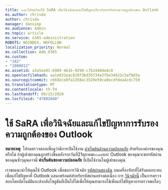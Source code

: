 ```yaml
---
title: ๑๘๒โปรดเรียกใช้ SaRA เพื่อวินิจฉัยและแก้ไขปัญหาเกี่ยวกับการรับรองความถูกต้องของ Outlook
ms.author: chrisda
author: chrisda
manager: dansimp
ms.audience: Admin
ms.topic: article
ms.service: o365-administration
ROBOTS: NOINDEX, NOFOLLOW
localization_priority: Normal
ms.collection: Adm_O365
ms.custom:
- "182"
- "1800012"
ms.assetid: a3a5ea91-6989-4616-9290-c7b24484e8c8
ms.openlocfilehash: aa1e831eac829f3bd35f34e2fbe34923c5af0d3a
ms.sourcegitcommit: c6692ce0fa1358ec3529e59ca0ecdfdea4cdc759
ms.translationtype: MT
ms.contentlocale: th-TH
ms.lasthandoff: 09/15/2020
ms.locfileid: "47802040"
---
```

# <a name="use-sara-to-diagnose-and-resolve-outlook-authentication-issues"></a>ใช้ SaRA เพื่อวินิจฉัยและแก้ไขปัญหาการรับรองความถูกต้องของ Outlook

**หมายเหตุ**: โปรดตรวจสอบเพื่อดูว่ามีการเปิดใช้งาน [ค่าเริ่มต้นด้านความปลอดภัย](https://aka.ms/securitydefaults) สำหรับองค์กรของคุณหรือไม่ ถ้าผู้เช่าของคุณถูกสร้างขึ้นหลังจากวันที่21ตุลาคม๒๐๑๙และ Outlook ของคุณจะขอรหัสผ่านของคุณซ้ำๆคุณอาจมี **ค่าเริ่มต้นของความปลอดภัย** ที่เปิดใช้งานในผู้เช่าของคุณ

เราขอแนะนำให้คุณใช้ Outlook เพื่อขอการวินิจฉัย [รหัสผ่านของฉัน](https://aka.ms/SaRA-OutlookPwdPrompt-Alchemy) บนเครื่องจักรที่ได้รับผลกระทบเพื่อแก้ไขปัญหาที่ Outlook แสดงพร้อมท์สำหรับรหัสผ่านอย่างต่อเนื่อง การ [วินิจฉัยนี้](https://diagnostics.office.com/#/) เป็นการตรวจสอบโดยอัตโนมัติและส่งกลับโซลูชันที่เป็นไปได้เพื่อให้คุณสามารถใช้เพื่อแก้ไขปัญหาการตรวจพบใดๆ
